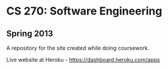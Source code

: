 <h1>CS 270: Software Engineering</h1>

<h2>Spring 2013</h2>

A repository for the site created while doing coursework.

Live website at Heroku - https://dashboard.heroku.com/apps
